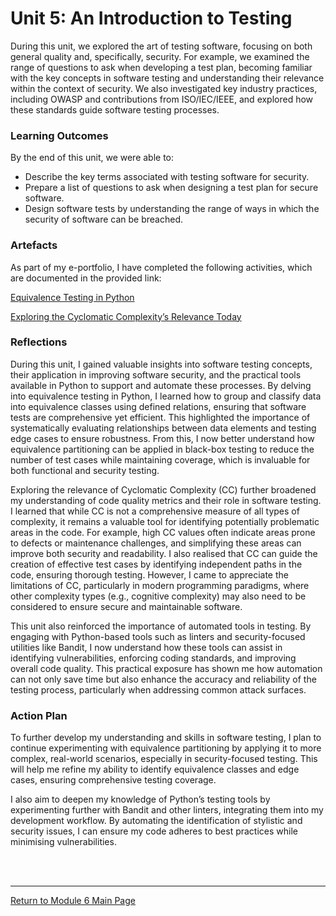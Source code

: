 # Unit 5: An Introduction to Testing

During this unit, we explored the art of testing software, focusing on both general quality and, specifically, security. For example, we examined the range of questions to ask when developing a test plan, becoming familiar with the key concepts in software testing and understanding their relevance within the context of security. We also investigated key industry practices, including OWASP and contributions from ISO/IEC/IEEE, and explored how these standards guide software testing processes. 

### Learning Outcomes
By the end of this unit, we were able to:
 - Describe the key terms associated with testing software for security.
 - Prepare a list of questions to ask when designing a test plan for secure software.
 - Design software tests by understanding the range of ways in which the security of software can be breached.

### Artefacts 
As part of my e-portfolio, I have completed the following activities, which are documented in the provided link:

[Equivalence Testing in Python](SSD_Unit05_Activity.md)

[Exploring the Cyclomatic Complexity’s Relevance Today](SSD_Unit05_Component.md)


### Reflections
During this unit, I gained valuable insights into software testing concepts, their application in improving software security, and the practical tools available in Python to support and automate these processes. By delving into equivalence testing in Python, I learned how to group and classify data into equivalence classes using defined relations, ensuring that software tests are comprehensive yet efficient. This highlighted the importance of systematically evaluating relationships between data elements and testing edge cases to ensure robustness. From this, I now better understand how equivalence partitioning can be applied in black-box testing to reduce the number of test cases while maintaining coverage, which is invaluable for both functional and security testing.

Exploring the relevance of Cyclomatic Complexity (CC) further broadened my understanding of code quality metrics and their role in software testing. I learned that while CC is not a comprehensive measure of all types of complexity, it remains a valuable tool for identifying potentially problematic areas in the code. For example, high CC values often indicate areas prone to defects or maintenance challenges, and simplifying these areas can improve both security and readability. I also realised that CC can guide the creation of effective test cases by identifying independent paths in the code, ensuring thorough testing. However, I came to appreciate the limitations of CC, particularly in modern programming paradigms, where other complexity types (e.g., cognitive complexity) may also need to be considered to ensure secure and maintainable software.

This unit also reinforced the importance of automated tools in testing. By engaging with Python-based tools such as linters and security-focused utilities like Bandit, I now understand how these tools can assist in identifying vulnerabilities, enforcing coding standards, and improving overall code quality. This practical exposure has shown me how automation can not only save time but also enhance the accuracy and reliability of the testing process, particularly when addressing common attack surfaces.

### Action Plan
To further develop my understanding and skills in software testing, I plan to continue experimenting with equivalence partitioning by applying it to more complex, real-world scenarios, especially in security-focused testing. This will help me refine my ability to identify equivalence classes and edge cases, ensuring comprehensive testing coverage. 

I also aim to deepen my knowledge of Python’s testing tools by experimenting further with Bandit and other linters, integrating them into my development workflow. By automating the identification of stylistic and security issues, I can ensure my code adheres to best practices while minimising vulnerabilities.

<br><br>

--- 

[Return to Module 6 Main Page](SSD_main.md)
